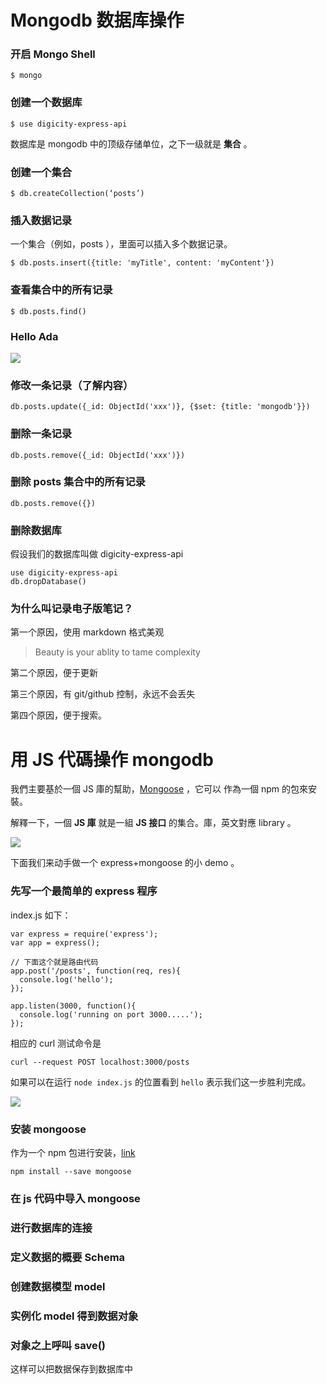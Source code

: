 # Mongodb 数据库操作


### 开启 Mongo Shell

```
$ mongo
```

### 创建一个数据库

```
$ use digicity-express-api
```

数据库是 mongodb 中的顶级存储单位，之下一级就是 **集合** 。

### 创建一个集合

```
$ db.createCollection(‘posts’)
```

### 插入数据记录


一个集合（例如，posts ），里面可以插入多个数据记录。

```
$ db.posts.insert({title: 'myTitle', content: 'myContent'})
```

### 查看集合中的所有记录

```
$ db.posts.find()
```

### Hello Ada

![](https://github.com/happypeter/digicity-express-api/blob/master/doc/img/001-ada.png?raw=true)

### 修改一条记录（了解内容）

```
db.posts.update({_id: ObjectId('xxx')}, {$set: {title: 'mongodb'}})
```

### 删除一条记录

```
db.posts.remove({_id: ObjectId('xxx')})
```
### 删除 posts 集合中的所有记录

```
db.posts.remove({})
```

### 删除数据库

假设我们的数据库叫做 digicity-express-api

```
use digicity-express-api
db.dropDatabase()
```


### 为什么叫记录电子版笔记？

第一个原因，使用 markdown 格式美观

>Beauty is your ablity to tame complexity

第二个原因，便于更新

第三个原因，有 git/github 控制，永远不会丢失

第四个原因，便于搜索。


# 用 JS 代碼操作 mongodb

我們主要基於一個 JS 庫的幫助，[Mongoose](http://mongoosejs.com/) ，它可以
作為一個 npm 的包來安裝。

解釋一下，一個 **JS 庫** 就是一組 **JS 接口** 的集合。庫，英文對應 library 。


![](https://github.com/happypeter/digicity-express-api/blob/master/doc/img/002-mongoose.png?raw=true)

下面我们来动手做一个 express+mongoose 的小 demo 。


### 先写一个最简单的 express 程序

index.js 如下：

```
var express = require('express');
var app = express();

// 下面这个就是路由代码
app.post('/posts', function(req, res){
  console.log('hello');
});

app.listen(3000, function(){
  console.log('running on port 3000.....');
});
```

相应的 curl 测试命令是


```
curl --request POST localhost:3000/posts
```

如果可以在运行 `node index.js` 的位置看到 `hello` 表示我们这一步胜利完成。

![](https://github.com/happypeter/digicity-express-api/blob/master/doc/img/003-curl.png?raw=true)


### 安装 mongoose

作为一个 npm 包进行安装，[link](https://www.npmjs.com/package/mongoose)

```
npm install --save mongoose
```

### 在 js 代码中导入 mongoose


### 进行数据库的连接

### 定义数据的概要 Schema

### 创建数据模型 model

### 实例化 model 得到数据对象

### 对象之上呼叫 save()

这样可以把数据保存到数据库中
